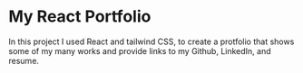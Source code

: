 # My React Portfolio

In this project I used React and tailwind CSS, to create a protfolio that shows some of my many works and provide links to my Github, LinkedIn, and resume.